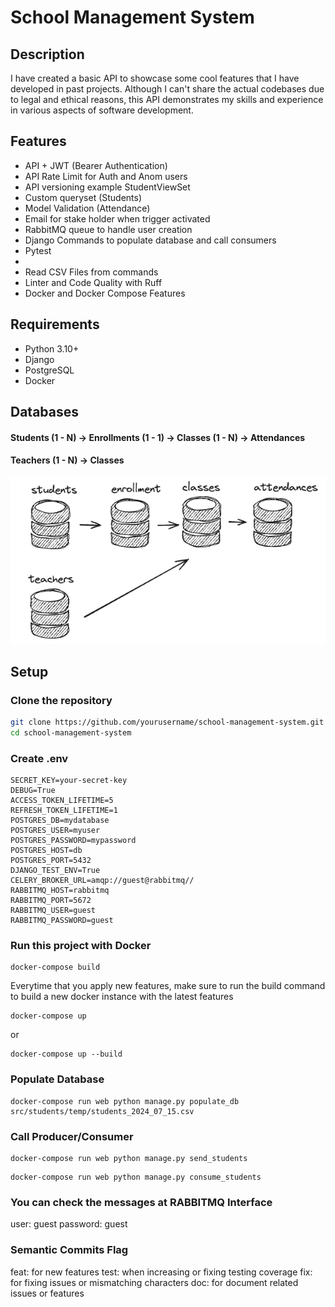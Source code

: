 # School Management System

## Description

I have created a basic API to showcase some cool features that I have developed in past projects. Although I can't share the actual codebases due to legal and ethical reasons, this API demonstrates my skills and experience in various aspects of software development.


## Features

- API + JWT (Bearer Authentication)
- API Rate Limit for Auth and Anom users
- API versioning example StudentViewSet
- Custom queryset (Students)
- Model Validation (Attendance)
- Email for stake holder when trigger activated
- RabbitMQ queue to handle user creation
- Django Commands to populate database and call consumers
- Pytest
- 
- Read CSV Files from commands
- Linter and Code Quality with Ruff
- Docker and Docker Compose Features

## Requirements

- Python 3.10+
- Django
- PostgreSQL
- Docker

## Databases

#### Students (1 - N) -> Enrollments (1 - 1) -> Classes (1 - N) -> Attendances
#### Teachers (1 - N) -> Classes

![img.png](img.png)

## Setup

### Clone the repository

```sh
git clone https://github.com/yourusername/school-management-system.git
cd school-management-system
```

### Create .env 

``` 
SECRET_KEY=your-secret-key
DEBUG=True
ACCESS_TOKEN_LIFETIME=5
REFRESH_TOKEN_LIFETIME=1
POSTGRES_DB=mydatabase
POSTGRES_USER=myuser
POSTGRES_PASSWORD=mypassword
POSTGRES_HOST=db
POSTGRES_PORT=5432
DJANGO_TEST_ENV=True
CELERY_BROKER_URL=amqp://guest@rabbitmq//
RABBITMQ_HOST=rabbitmq
RABBITMQ_PORT=5672
RABBITMQ_USER=guest
RABBITMQ_PASSWORD=guest
```

### Run this project with Docker

``` 
docker-compose build
``` 

Everytime that you apply new features, make sure to run the build command to build a new docker instance with the latest features

``` 
docker-compose up
```
or

``` 
docker-compose up --build
``` 

### Populate Database 

``` 
docker-compose run web python manage.py populate_db src/students/temp/students_2024_07_15.csv
``` 


### Call Producer/Consumer

``` 
docker-compose run web python manage.py send_students
``` 

``` 
docker-compose run web python manage.py consume_students
``` 

### You can check the messages at RABBITMQ Interface

user: guest
password: guest


### Semantic Commits Flag

feat: for new features
test: when increasing or fixing testing coverage
fix: for fixing issues or mismatching characters
doc: for document related issues or features
